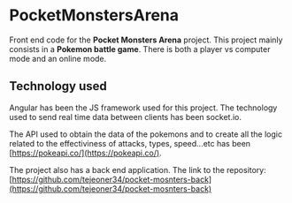 # PocketMonstersArena

Front end code for the **Pocket Monsters Arena** project. 
This project mainly consists in a **Pokemon battle game**. There is both a player vs computer mode and
an online mode.

## Technology used

Angular has been the JS framework used for this project.
The technology used to send real time data between clients has been socket.io.

The API used to obtain the data of the pokemons and to create all the logic related to the effectiviness of attacks, types, speed...etc has been [https://pokeapi.co/](https://pokeapi.co/).

The project also has a back end application. The link to the repository: [https://github.com/tejeoner34/pocket-mosnters-back](https://github.com/tejeoner34/pocket-mosnters-back) 
